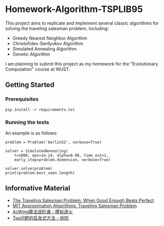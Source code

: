 # Homework-Algorithm-TSPLIB95

This project aims to replicate and implement several classic algorithms for solving the traveling salesman problem,
including:

- Greedy Nearest Neighbor Algorithm
- Christofides-Serdyukov Algorithm
- Simulated Annealing Algorithm
- Genetic Algorithm

I am planning to submit this project as my homework for the "Evolutionary Computation" course at WUST.

## Getting Started

### Prerequisites

    pip install -r requirements.txt

### Running the tests

An example is as follows:

    problem = Problem('berlin52', verbose=True)
    
    solver = SimulatedAnnealing(
        t=1000, eps=1e-14, alpha=0.98, time_out=1,
        early_stop=problem.dimension, verbose=True)
    
    solver.solve(problem)
    print(problem.best_seen.length)

## Informative Material

- [The Traveling Salesman Problem: When Good Enough Beats Perfect](https://youtu.be/GiDsjIBOVoA)
- [MIT Approximation Algorithms: Traveling Salesman Problem](https://youtu.be/zM5MW5NKZJg)
- [AcWing算法进阶课 - 模拟退火](https://www.acwing.com/activity/content/32/)
- [Tsp问题的启发式方法 - 徐阳](https://gitee.com/mathu-dxy/tsp_heuristic)
